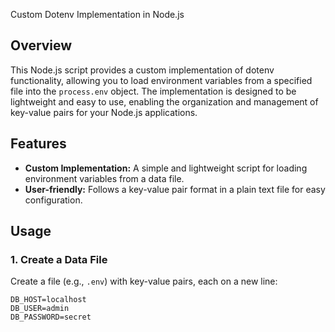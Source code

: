  Custom Dotenv Implementation in Node.js

## Overview

This Node.js script provides a custom implementation of dotenv functionality, allowing you to load environment variables from a specified file into the `process.env` object. The implementation is designed to be lightweight and easy to use, enabling the organization and management of key-value pairs for your Node.js applications.

## Features 
 
- **Custom Implementation:** A simple and lightweight script for loading environment variables from a data file.
- **User-friendly:** Follows a key-value pair format in a plain text file for easy configuration.

## Usage

### 1. Create a Data File

Create a file (e.g., `.env`) with key-value pairs, each on a new line:

```plaintext
DB_HOST=localhost
DB_USER=admin
DB_PASSWORD=secret
